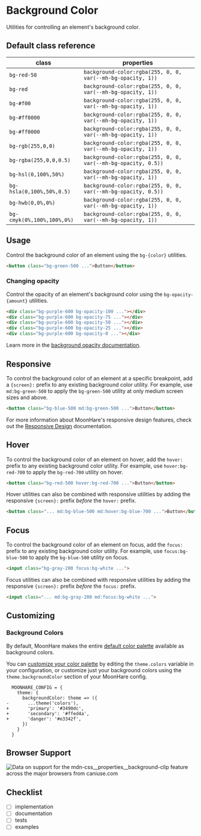 # Background Color

Utilities for controlling an element's background color.

## Default class reference
class|properties
-|-
`bg-red-50`|`background-color:rgba(255, 0, 0, var(--mh-bg-opacity, 1))`
`bg-red`|`background-color:rgba(255, 0, 0, var(--mh-bg-opacity, 1))`
`bg-#f00`|`background-color:rgba(255, 0, 0, var(--mh-bg-opacity, 1))`
`bg-#ff0000`|`background-color:rgba(255, 0, 0, var(--mh-bg-opacity, 1))`
`bg-#ff0000`|`background-color:rgba(255, 0, 0, var(--mh-bg-opacity, 1))`
`bg-rgb(255,0,0)`|`background-color:rgba(255, 0, 0, var(--mh-bg-opacity, 1))`
`bg-rgba(255,0,0,0.5)`|`background-color:rgba(255, 0, 0, var(--mh-bg-opacity, 0.5))`
`bg-hsl(0,100%,50%)`|`background-color:rgba(255, 0, 0, var(--mh-bg-opacity, 1))`
`bg-hsla(0,100%,50%,0.5)`|`background-color:rgba(255, 0, 0, var(--mh-bg-opacity, 0.5))`
`bg-hwb(0,0%,0%)`|`background-color:rgba(255, 0, 0, var(--mh-bg-opacity, 1))`
`bg-cmyk(0%,100%,100%,0%)`|`background-color:rgba(255, 0, 0, var(--mh-bg-opacity, 1))`


##   Usage

Control the background color of an element using the  `bg-{color}`  utilities.

```html
<button class="bg-green-500 ...">Button</button>
```

### Changing opacity

Control the opacity of an element's background color using the  `bg-opacity-{amount}`  utilities.

```html
<div class="bg-purple-600 bg-opacity-100 ..."></div>
<div class="bg-purple-600 bg-opacity-75 ..."></div>
<div class="bg-purple-600 bg-opacity-50 ..."></div>
<div class="bg-purple-600 bg-opacity-25 ..."></div>
<div class="bg-purple-600 bg-opacity-0 ..."></div>
```

Learn more in the  [background opacity documentation](/docs/background-opacity).

## Responsive

To control the background color of an element at a specific breakpoint, add a  `{screen}:`  prefix to any existing background color utility. For example, use  `md:bg-green-500`  to apply the  `bg-green-500`  utility at only medium screen sizes and above.

```html
<button class="bg-blue-500 md:bg-green-500 ...">Button</button>
```

For more information about MoonHare's responsive design features, check out the  [Responsive Design](/docs/responsive-design)  documentation.

## Hover

To control the background color of an element on hover, add the  `hover:`  prefix to any existing background color utility. For example, use  `hover:bg-red-700`  to apply the  `bg-red-700`  utility on hover.


```html
<button class="bg-red-500 hover:bg-red-700 ...">Button</button>
```

Hover utilities can also be combined with responsive utilities by adding the responsive  `{screen}:`  prefix  _before_  the  `hover:`  prefix.

```html
<button class="... md:bg-blue-500 md:hover:bg-blue-700 ...">Button</button>
```

## Focus

To control the background color of an element on focus, add the  `focus:`  prefix to any existing background color utility. For example, use  `focus:bg-blue-500`  to apply the  `bg-blue-500`  utility on focus.

```html
<input class="bg-gray-200 focus:bg-white ...">
```

Focus utilities can also be combined with responsive utilities by adding the responsive  `{screen}:`  prefix  _before_  the  `focus:`  prefix.

```html
<input class="... md:bg-gray-200 md:focus:bg-white ...">
```

## Customizing

### Background Colors

By default, MoonHare makes the entire [default color palette](/docs/customizing-colors#default-color-palette) available as background colors.

You can  [customize your color palette](/docs/colors#customizing)  by editing the  `theme.colors`  variable in your  configuration, or customize just your background colors using the  `theme.backgroundColor`  section of your MoonHare config.

```diff-js
  MOONHARE_CONFIG = {
    theme: {
      backgroundColor: theme => ({
-       ...theme('colors'),
+       'primary': '#3490dc',
+       'secondary': '#ffed4a',
+       'danger': '#e3342f',
      })
    }
  }
```

## Browser Support
<picture>
<source type="image/webp" srcset="https://caniuse.bitsofco.de/static/v1/mdn-css__properties__background-clip-1619454186133.webp"><source type="image/png" srcset="https://caniuse.bitsofco.de/static/v1/mdn-css__properties__background-clip-1619454186133.png"><img src="https://caniuse.bitsofco.de/static/v1/mdn-css__properties__background-clip-1619454186133.jpg" alt="Data on support for the mdn-css__properties__background-clip feature across the major browsers from caniuse.com"></picture>

## Checklist
- [ ] implementation
- [ ] documentation
- [ ] tests
- [ ] examples
